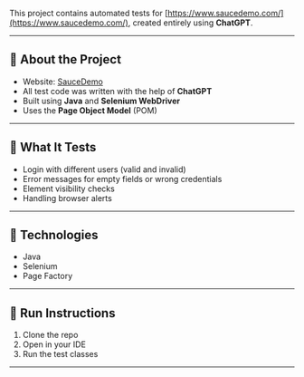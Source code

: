 This project contains automated tests for [https://www.saucedemo.com/](https://www.saucedemo.com/), created entirely using **ChatGPT**.

---

## 🤖 About the Project

- Website: [SauceDemo](https://www.saucedemo.com/)
- All test code was written with the help of **ChatGPT**
- Built using **Java** and **Selenium WebDriver**
- Uses the **Page Object Model** (POM)

---

## 🧪 What It Tests

- Login with different users (valid and invalid)
- Error messages for empty fields or wrong credentials
- Element visibility checks
- Handling browser alerts

---

## 🔧 Technologies

- Java  
- Selenium  
- Page Factory

---


## 🚀 Run Instructions

1. Clone the repo
2. Open in your IDE
3. Run the test classes

---
